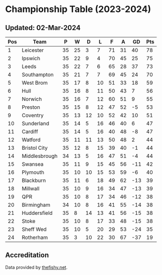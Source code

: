 # Championship Table (2023-2024)
## Updated: 02-Mar-2024

| Pos | Team | P | W | D | L | F | A | GD | Pts |
| --- | --- | --- | --- | --- | --- | --- | --- | --- | --- |
| 1 | Leicester | 35 | 25 | 3 | 7 | 71 | 31 | 40 | 78 |
| 2 | Ipswich | 35 | 22 | 9 | 4 | 70 | 45 | 25 | 75 |
| 3 | Leeds | 35 | 22 | 7 | 6 | 65 | 28 | 37 | 73 |
| 4 | Southampton | 35 | 21 | 7 | 7 | 69 | 45 | 24 | 70 |
| 5 | West Brom | 35 | 17 | 8 | 10 | 51 | 33 | 18 | 59 |
| 6 | Hull | 35 | 16 | 8 | 11 | 50 | 43 | 7 | 56 |
| 7 | Norwich | 35 | 16 | 7 | 12 | 60 | 51 | 9 | 55 |
| 8 | Preston | 35 | 15 | 8 | 12 | 47 | 52 | -5 | 53 |
| 9 | Coventry | 35 | 13 | 12 | 10 | 52 | 42 | 10 | 51 |
| 10 | Sunderland | 35 | 14 | 5 | 16 | 46 | 40 | 6 | 47 |
| 11 | Cardiff | 35 | 14 | 5 | 16 | 40 | 48 | -8 | 47 |
| 12 | Watford | 35 | 11 | 11 | 13 | 50 | 48 | 2 | 44 |
| 13 | Bristol City | 35 | 12 | 8 | 15 | 39 | 40 | -1 | 44 |
| 14 | Middlesbrough | 34 | 13 | 5 | 16 | 47 | 51 | -4 | 44 |
| 15 | Swansea | 35 | 11 | 9 | 15 | 45 | 56 | -11 | 42 |
| 16 | Plymouth | 35 | 10 | 10 | 15 | 53 | 59 | -6 | 40 |
| 17 | Blackburn | 35 | 11 | 6 | 18 | 49 | 62 | -13 | 39 |
| 18 | Millwall | 35 | 10 | 9 | 16 | 34 | 47 | -13 | 39 |
| 19 | QPR | 35 | 10 | 8 | 17 | 34 | 46 | -12 | 38 |
| 20 | Birmingham | 34 | 10 | 8 | 16 | 41 | 55 | -14 | 38 |
| 21 | Huddersfield | 35 | 8 | 14 | 13 | 41 | 56 | -15 | 38 |
| 22 | Stoke | 35 | 10 | 8 | 17 | 33 | 48 | -15 | 38 |
| 23 | Sheff Wed | 35 | 10 | 5 | 20 | 29 | 53 | -24 | 35 |
| 24 | Rotherham | 35 | 3 | 10 | 22 | 30 | 67 | -37 | 19 |

## Accreditation 

Data provided by [thefishy.net](https://www.thefishy.net/).